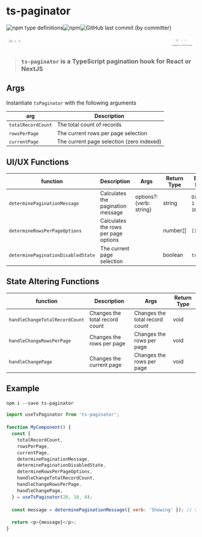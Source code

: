 # ts-paginator

<div style="display: flex">
    <img alt="npm type definitions" src="https://img.shields.io/npm/types/ts-paginator">
    <img alt="npm" src="https://img.shields.io/npm/v/ts-pagination">
    <img alt="GitHub last commit (by committer)" src="https://img.shields.io/github/last-commit/wnortier/ts-paginator">
</div>

![ts-paginator](./assets/Screenshot%202023-03-17%20at%2012.27.49.png)

> ### `ts-paginator` is a TypeScript pagination hook for React or NextJS

## Args

Instantiate `tsPaginator` with the following arguments

| arg                | Description                               |
| ------------------ | ----------------------------------------- |
| `totalRecordCount` | The total count of records                |
| `rowsPerPage`      | The current rows per page selection       |
| `currentPage`      | The current page selection (zero indexed) |

## UI/UX Functions

| function                           | Description                          | Args                     | Return Type | Example Returns                    |
| ---------------------------------- | ------------------------------------ | ------------------------ | ----------- | ---------------------------------- |
| `determinePaginationMessage`       | Calculates the pagination message    | options?: {verb: string} | string      | `Displaying 1 to 10 of 10 records` |
| `determineRowsPerPageOptions`      | Calculates the rows per page options |                          | number[]    | `[10]`                             |
| `determinePaginationDisabledState` | The current page selection           |                          | boolean     | `true`                             |

## State Altering Functions

| function                       | Description                    | Args                           | Return Type |
| ------------------------------ | ------------------------------ | ------------------------------ | ----------- |
| `handleChangeTotalRecordCount` | Changes the total record count | Changes the total record count | void        |
| `handleChangeRowsPerPage`      | Changes the rows per page      | Changes the rows per page      | void        |
| `handleChangePage`             | Changes the current page       | Changes the rows per page      | void        |

## Example

`npm i --save ts-paginator`

```js
import useTsPaginator from 'ts-paginator';

function MyComponent() {
  const {
    totalRecordCount,
    rowsPerPage,
    currentPage,
    determinePaginationMessage,
    determinePaginationDisabledState,
    determineRowsPerPageOptions,
    handleChangeTotalRecordCount,
    handleChangeRowsPerPage,
    handleChangePage,
  } = useTsPaginator(20, 10, 0);

  const message = determinePaginationMessage({ verb: 'Showing' }); // Showing 1 to 10 of 10 records

  return <p>{message}</p>;
}
```


